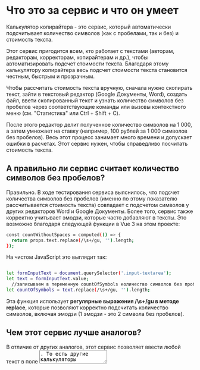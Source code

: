# Что это за сервис и что он умеет

Калькулятор копирайтера - это сервис, который автоматически подсчитывает количество символов (как с пробелами, так и без) и стоимость текста.

Этот сервис пригодится всем, кто работает с текстами (авторам, редакторам, корректорам, копирайтерам и др.), чтобы автоматизировать подсчет стоимости текста. Благодаря этому калькулятору копирайтера весь подсчет стоимости текста становится честным, быстрым и прозрачным.

Чтобы рассчитать стоимость текста вручную, сначала нужно скопирать текст, зайти в текстовый редактор (Google Документы, Word), создать файл, ввети скопированный текст и узнать количество символов без пробелов через соответствующие команды или вызовы контекстного меню (см. "Статистика" или Ctrl + Shift + C).

После этого редактор делит полученное количество символов на 1 000, а затем умножает на ставку (например, 100 рублей за 1 000 символов без пробелов). Весь этот процесс занимает много времени и допускает ошибки в расчетах. Этот сервис нужен, чтобы справедливо посчитать стоимость текста.

## А правильно ли сервис считает количество символов без пробелов?

Правильно. В ходе тестирования сервиса выяснилось, что подсчет количества символов без пробелов (именно по этому показателю рассчитывается стоимость текста) совпадает с подсчетом символов у других редакторов Word и Google Документы. Более того, сервис также корректно учитывает эмодзи, которые часто добавляют в тексты. Это возможно благодаря следующей функции в Vue 3 на этом проекте:

```sh
const countWithoutSpaces = computed(() => {
  return props.text.replace(/\s+/gu, '').length;
});
```

На чистом JavaScript это выглядит так:

```sh

let formInputText = document.querySelector('.input-textarea');
let text = formInputText.value;
  //записываем в переменную countOfSymbols количество символов без пробелов
let countOfSymbols = text.replace(/\s+/gu, '').length;

```

Эта функция использует **регулярные выражения /\s+/gu в методе replace**, которые позволяют корректно подсчитать количество символов, включая эмодзи (1 эмодзи - это 2 символа без пробелов).

## Чем этот сервис лучше аналогов?

В отличие от других аналогов, этот сервис позволяет ввести любой текст в поле <textarea>. То есть другие калькуляторы предлагают рассчитать стоимость только тогда, когда пользователь уже знает количество символов без пробелов. Этот же сервис может сразу и посчитать размер текста (количество символов без пробелов), и его стоимость.

# Стек используемых технологий

- Фреймворк Vue 3 (версия 3.4.29): Composition API
- Сборщик Vite (версия 5.3.1)
- Фреймворк Tailwind для CSS-стилей (3.4.4), а также плагин prettier-plugin-tailwindcss (версия 0.6.5) для автоматического распределения классов в строгом порядке
- Библиотека GSAP для анимации подсчета количества символов (версия 3.12.5)
- Eslint (версия 8.57.0)
- Prettier (версия 3.3.3)

Подробнее о технологиях можно узнать в файлах проекта (.json)

Также к проекту подключены инструменты разработчика Vue (Vue DevTools
v7.3.2)

# Как запустить проект

Чтобы запустить проект локально, вам потребуется скачать архив репозитория и открыть папку pet-vue в своем редакторе. Затем введите в консоль следующую команду

```sh
npm install
```

Чтобы открыть проект в бразуере, введите следующую команду

```sh
npm run dev
```

И перейдите на указанный localhost

Также вы можете запустить проект на CodeSandbox. Для этого перейдите по следующей ссылке

https://codesandbox.io/p/github/nickshamrock/pet-vue/main?import=true&embed=1&file=%2F.eslintrc.cjs

Возможно, потребуется авторизация на сайте. Если после установки зависимостей проект не открывается в окне (например, Preview: 2222, ошибка 502), то кликните
на "Start from the editor" в этом же окне. Проект должен развернуться на dev:5173

Также вы можете оценить калькулятор копирайтера на чистом JavaScript, CSS и HTML по ссылке

https://github.com/nickshamrock/pet-project

Дизайн и функционал этого калькулятора отличается от сервиса на Vue 3, однако одинаково корректно подсчитывает количество символов в тексте и его стоимость

## Автор

nickshamrock

Telegram: @nickshamrock https://t.me/NickShamrock

E-mail: nickshamrock1997@gmail.com
